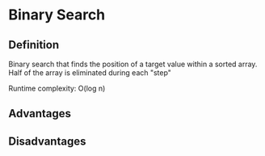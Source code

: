 # Binary Search
## Definition
<p>Binary search that finds the position of a target value within a sorted array. Half of the array is eliminated during each "step"</p>
<p>Runtime complexity: O(log n)</p>

## Advantages

## Disadvantages